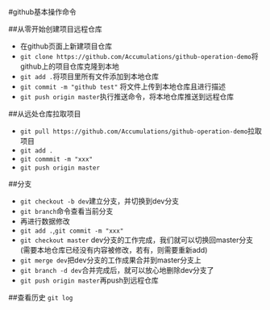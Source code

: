 #github基本操作命令

##从零开始创建项目远程仓库
- 在github页面上新建项目仓库
- `git clone https://github.com/Accumulations/github-operation-demo`将github上的项目仓库克隆到本地
- `git add .`将项目里所有文件添加到本地仓库
- `git commit -m "github test"`
将文件上传到本地仓库且进行描述
- `git push origin master`执行推送命令，将本地仓库推送到远程仓库

##从远处仓库拉取项目
- `git pull https://github.com/Accumulations/github-operation-demo`拉取项目
- `git add .`
- `git commmit -m "xxx"`
- `git push origin master`

##分支
- `git checkout -b dev`建立分支，并切换到dev分支 
- `git branch`命令查看当前分支
- 再进行数据修改
- `git add .`,`git commit -m "xxx"`
- `git checkout master` dev分支的工作完成，我们就可以切换回master分支 (需要本地仓库已经没有内容被修改，若有，则需要重新add)
- `git merge dev`把dev分支的工作成果合并到master分支上
- `git branch -d dev`合并完成后，就可以放心地删除dev分支了
- `git push origin master`再push到远程仓库

##查看历史
`git log`